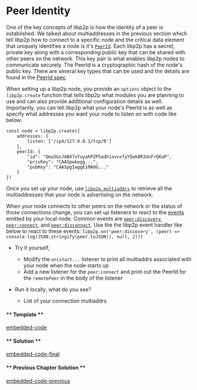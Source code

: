 Peer Identity
=============

One of the key concepts of libp2p is how the identity of a peer is established.  We talked about multiaddresses in the previous section which tell libp2p how to connect to a specific node and the critical data element that uniquely identifies a node is it's [`PeerId`](https://docs.libp2p.io/concepts/peer-id/).  Each libp2p has a secret, private key along with a corresponding public key that can be shared with other peers on the network.  This key pair is what enables libp2p nodes to communicate securely. The PeerId is a cryptographic hash of the node's public key.  There are several key types that can be used and the details are found in the [PeerId spec](https://github.com/libp2p/specs/blob/master/peer-ids/peer-ids.md).

When setting up a libp2p node, you provide an `options` object to the `libp2p.create` function that tells libp2p what modules you are planning to use and can also provide additional configuration details as well.  Importantly, you can tell libp2p what your node's PeerId is as well as specify what addresses you want your node to listen on with code like below:
```
const node = libp2p.create({
    addresses: {
        listen: ['/ip4/127.0.0.1/tcp/0']
    },
    peerId: {
        "id": "Qma3GsJmB47xYuyahPZPSadh1avvxfyYQwk8R3UnFrQ6aP",
        "privKey": "CAASpwkwgg...",
        "pubKey": "CAASpgIwggEiMA0G..."
    }   
})
```

Once you set up your node, use [`libp2p.multiaddrs`](https://github.com/libp2p/js-libp2p/blob/master/doc/API.md#multiaddrs) to retrieve all the multiaddresses that your node is advertising on the network.

When your node connects to other peers on the network or the status of those connections change, you can set up listeners to react to the [events](https://github.com/libp2p/js-libp2p/blob/master/doc/API.md#events) emitted by your local node.  Common events are [`peer:discovery`](https://github.com/libp2p/js-libp2p/blob/master/doc/API.md#a-peer-has-been-discovered), [`peer:connect`](https://github.com/libp2p/js-libp2p/blob/master/doc/API.md#a-new-connection-to-a-peer-has-been-opened), and [`peer:disconnect`](https://github.com/libp2p/js-libp2p/blob/master/doc/API.md#an-existing-connection-to-a-peer-has-been-closed).  Use the the libp2p event handler like below to react to these events:
`libp2p.on('peer:discovery', (peer) => console.log(JSON.stringify(peer.toJSON(), null, 2)))`

* Try it yourself, 
    - Modify the `on(start...` listener to print all multiaddrs associated with your node when the node starts up
    - Add a new listener for the `peer:connect` and print out the PeerId for the `remotePeer` in the body of the listener
    
* Run it locally, what do you see?
    - List of your connection multiaddrs

<!-- tabs:start -->

#### ** Template **

[embedded-code](../assets/2/2.1-template-code.js ':include :type=code embed-template')

#### ** Solution **

[embedded-code-final](../assets/2/2.1-finished-code.js ':include :type=code embed-final')

#### ** Previous Chapter Solution **

[embedded-code-previous](../assets/2/2.0-finished-code.js ':include :type=code embed-previous')

<!-- tabs:end -->

